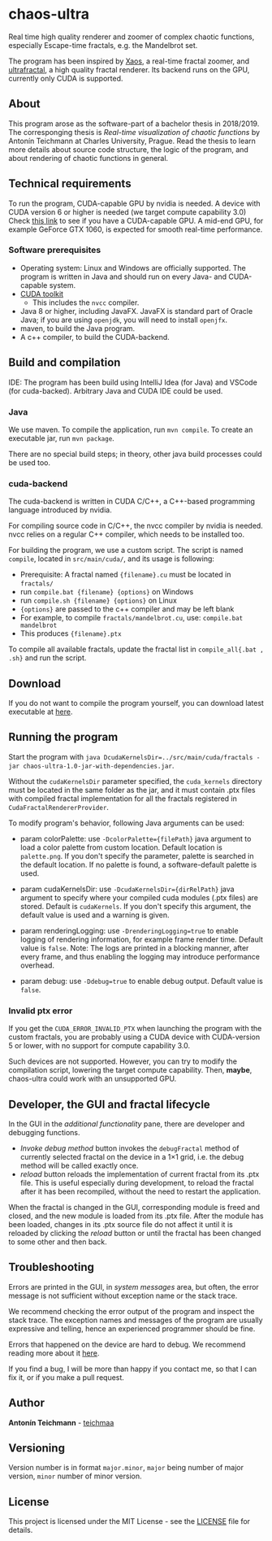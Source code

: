 # chaos-ultra
Real time high quality renderer and zoomer of complex chaotic functions, especially Escape-time fractals, e.g. the Mandelbrot set.

The program has been inspired by [Xaos](http://matek.hu/xaos/doku.php), a real-time fractal zoomer, and [ultrafractal](https://www.ultrafractal.com/), a high quality fractal renderer. Its backend runs on the GPU, currently only CUDA is supported.

## About

This program arose as the software-part of a bachelor thesis in 2018/2019. The corresponging thesis is *Real-time visualization of chaotic functions* by Antonín Teichmann at Charles University, Prague. Read the thesis to learn more details about source code structure, the logic of the program, and about rendering of chaotic functions in general.

## Technical requirements

To run the program, CUDA-capable GPU by nvidia is needed. A device with CUDA version 6 or higher is needed (we target compute capability 3.0) Check [this link](https://www.geforce.com/hardware/technology/cuda/supported-gpus) to see if you have a CUDA-capable GPU. A mid-end GPU, for example GeForce GTX 1060, is expected for smooth real-time performance.

### Software prerequisites

* Operating system: Linux and Windows are officially supported. The program is written in Java and should run on every Java- and CUDA-capable system.
* [CUDA toolkit](https://developer.nvidia.com/cuda-downloads)
  * This includes the `nvcc` compiler.
* Java 8 or higher, including JavaFX. JavaFX is standard part of Oracle Java; if you are using `openjdk`, you will need to install `openjfx`.
* maven, to build the Java program.
* A c++ compiler, to build the CUDA-backend.

## Build and compilation

IDE: The program has been build using IntelliJ Idea (for Java) and VSCode (for cuda-backed). Arbitrary Java and CUDA IDE could be used.

### Java

We use maven. To compile the application, run `mvn compile`. To create an executable jar, run `mvn package`. 

There are no special build steps; in theory, other java build processes could be used too.

### cuda-backend

The cuda-backend is written in CUDA C/C++, a C++-based programming language introduced by nvidia.

For compiling source code in C/C++, the nvcc compiler by nvidia is needed. nvcc relies on a regular C++ compiler, which needs to be installed too.

For building the program, we use a custom script. The script is named `compile`, located in `src/main/cuda/`, and its usage is following:

* Prerequisite: A fractal named `{filename}.cu` must be located in `fractals/`
* run `compile.bat {filename} {options}` on Windows
* run `compile.sh {filename} {options}` on Linux
* `{options}` are passed to the c++ compiler and may be left blank
* For example, to compile `fractals/mandelbrot.cu`, use: `compile.bat mandelbrot`
* This produces `{filename}.ptx`

To compile all available fractals, update the fractal list in `compile_all{.bat , .sh}` and run the script.  

## Download

If you do not want to compile the program yourself, you can download latest executable at [here](https://gimli.ms.mff.cuni.cz/~tonik/chaos-ultra.zip). 


## Running the program

Start the program with `java DcudaKernelsDir=../src/main/cuda/fractals -jar chaos-ultra-1.0-jar-with-dependencies.jar`.

Without the `cudaKernelsDir` parameter specified, the `cuda_kernels` directory must be located in the same folder as the jar, and it must contain .ptx files with compiled fractal implementation for all the fractals registered in `CudaFractalRendererProvider`.


To modify program's behavior, following Java arguments can be used:

 * param colorPalette: use `-DcolorPalette={filePath}` java argument to load a color palette from custom location. Default location is `palette.png`. If you don't specify the parameter, palette is searched in the default location. If no palette is found, a software-default palette is used.
 
 * param cudaKernelsDir: use `-DcudaKernelsDir={dirRelPath}` java argument to specify where your compiled cuda modules (.ptx files) are stored. Default is `cudaKernels`. If you don't specify this argument, the default value is used and a warning is given.
 
 * param renderingLogging: use `-DrenderingLogging=true` to enable logging of rendering information, for example frame render time. Default value is `false`. Note: The logs are printed in a blocking manner, after every frame, and thus enabling the logging may introduce performance overhead.
 
 * param debug: use `-Ddebug=true` to enable debug output. Default value is `false`.
 
 ### Invalid ptx error
 
 If you get the `CUDA_ERROR_INVALID_PTX` when launching the program with the custom fractals, you are probably using a CUDA device with CUDA-version 5 or lower, with no support for compute capability 3.0.
 
 Such devices are not supported. However, you can try to modify the compilation script, lowering the target compute capability. Then, **maybe**, chaos-ultra could work with an unsupported GPU.
 
## Developer, the GUI and fractal lifecycle

In the GUI in the *additional functionality* pane, there are developer and debugging functions.

* *Invoke debug method* button invokes the `debugFractal` method of currently selected fractal on the device in a 1×1 grid, i.e. the debug method will be called exactly once.
* *reload* button reloads the implementation of current fractal from its .ptx file. This is useful especially during development, to reload the fractal after it has been recompiled, without the need to restart the application.

When the fractal is changed in the GUI, corresponding module is freed and closed, and the new module is loaded from its .ptx file. After the module has been loaded, changes in its .ptx source file do not affect it until it is reloaded by clicking the *reload* button or until the fractal has been changed to some other and then back.



## Troubleshooting

Errors are printed in the GUI, in *system messages* area, but often, the error message is not sufficient without exception name or the stack trace.

We recommend checking the error output of the program and inspect the stack trace. The exception names and messages of the program are usually expressive and telling, hence an experienced programmer should be fine. 

Errors that happened on the device are hard to debug. We recommend reading more about it [here](https://docs.nvidia.com/nsight-visual-studio-edition/3.2/Content/Debugging_CUDA_Application.htm).

If you find a bug, I will be more than happy if you contact me, so that I can fix it, or if you make a pull request. 

## Author

**Antonín Teichmann** - [teichmaa](https://github.com/teichmaa)

## Versioning

Version number is in format `major.minor`, `major` being number of major version, `minor` number of minor version. 

## License

This project is licensed under the MIT License - see the [LICENSE](LICENSE) file for details.

